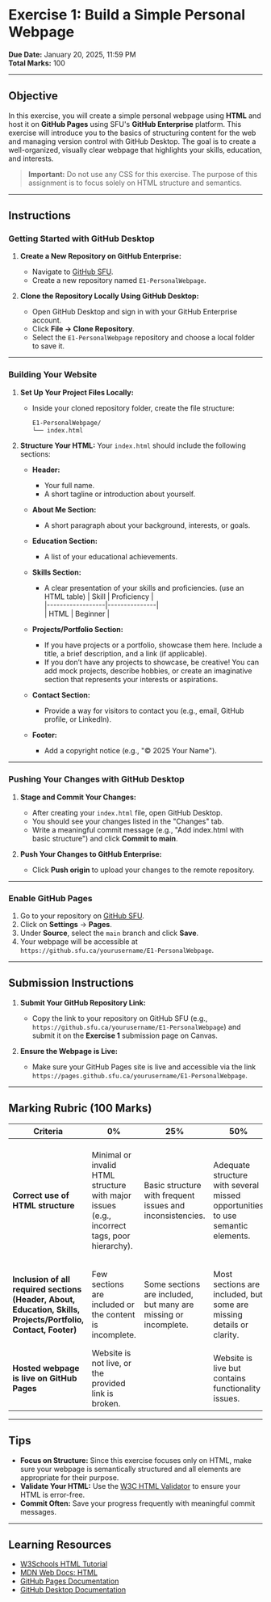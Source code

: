 # **Exercise 1: Build a Simple Personal Webpage**

**Due Date:** January 20, 2025, 11:59 PM  
**Total Marks:** 100  

---

## **Objective**

In this exercise, you will create a simple personal webpage using **HTML** and host it on **GitHub Pages** using SFU's **GitHub Enterprise** platform. This exercise will introduce you to the basics of structuring content for the web and managing version control with GitHub Desktop. The goal is to create a well-organized, visually clear webpage that highlights your skills, education, and interests.

> **Important:** Do not use any CSS for this exercise. The purpose of this assignment is to focus solely on HTML structure and semantics.

---

## **Instructions**

### **Getting Started with GitHub Desktop**

1. **Create a New Repository on GitHub Enterprise:**
   - Navigate to [GitHub SFU](https://github.sfu.ca/).
   - Create a new repository named `E1-PersonalWebpage`.  

2. **Clone the Repository Locally Using GitHub Desktop:**
   - Open GitHub Desktop and sign in with your GitHub Enterprise account.
   - Click **File → Clone Repository**.
   - Select the `E1-PersonalWebpage` repository and choose a local folder to save it.

---

### **Building Your Website**

1. **Set Up Your Project Files Locally:**
   - Inside your cloned repository folder, create the file structure:
     ```bash
     E1-PersonalWebpage/
     └── index.html
     ```

2. **Structure Your HTML:**
   Your `index.html` should include the following sections:

   - **Header:**  
     - Your full name.  
     - A short tagline or introduction about yourself.  

   - **About Me Section:**  
     - A short paragraph about your background, interests, or goals.

   - **Education Section:**  
     - A list of your educational achievements.  

   - **Skills Section:**  
     - A clear presentation of your skills and proficiencies. (use an HTML table) 
       | Skill            | Proficiency   |  
       |------------------|---------------|  
       | HTML             | Beginner      |  

   - **Projects/Portfolio Section:**  
     - If you have projects or a portfolio, showcase them here. Include a title, a brief description, and a link (if applicable).  
     - If you don’t have any projects to showcase, be creative! You can add mock projects, describe hobbies, or create an imaginative section that represents your interests or aspirations.  

   - **Contact Section:**  
     - Provide a way for visitors to contact you (e.g., email, GitHub profile, or LinkedIn).  

   - **Footer:**  
     - Add a copyright notice (e.g., "© 2025 Your Name").  

---

### **Pushing Your Changes with GitHub Desktop**

1. **Stage and Commit Your Changes:**
   - After creating your `index.html` file, open GitHub Desktop.
   - You should see your changes listed in the "Changes" tab.
   - Write a meaningful commit message (e.g., "Add index.html with basic structure") and click **Commit to main**.

2. **Push Your Changes to GitHub Enterprise:**
   - Click **Push origin** to upload your changes to the remote repository.

---

### **Enable GitHub Pages**

1. Go to your repository on [GitHub SFU](https://github.sfu.ca/).  
2. Click on **Settings** → **Pages**.  
3. Under **Source**, select the `main` branch and click **Save**.  
4. Your webpage will be accessible at `https://github.sfu.ca/yourusername/E1-PersonalWebpage`.

---

## **Submission Instructions**

1. **Submit Your GitHub Repository Link:**
   - Copy the link to your repository on GitHub SFU (e.g., `https://github.sfu.ca/yourusername/E1-PersonalWebpage`) and submit it on the **Exercise 1** submission page on Canvas.

2. **Ensure the Webpage is Live:**
   - Make sure your GitHub Pages site is live and accessible via the link `https://pages.github.sfu.ca/yourusername/E1-PersonalWebpage`.

---

## **Marking Rubric (100 Marks)**

| **Criteria**                      | **0%**                                                                                         | **25%**                                                                                   | **50%**                                                                                      | **75%**                                                                                       | **100%**                                                                                     | **Marks** |
|-----------------------------------|-----------------------------------------------------------------------------------------------|------------------------------------------------------------------------------------------|--------------------------------------------------------------------------------------------|------------------------------------------------------------------------------------------------|------------------------------------------------------------------------------------------------|-----------|
| **Correct use of HTML structure** | Minimal or invalid HTML structure with major issues (e.g., incorrect tags, poor hierarchy).    | Basic structure with frequent issues and inconsistencies.                               | Adequate structure with several missed opportunities to use semantic elements.             | Mostly organized and semantic HTML, with minor issues or redundancies.                        | Well-organized and semantic HTML structure with proper use of elements and clear hierarchy.    | 40        |
| **Inclusion of all required sections (Header, About, Education, Skills, Projects/Portfolio, Contact, Footer)** | Few sections are included or the content is incomplete.                                    | Some sections are included, but many are missing or incomplete.                           | Most sections are included, but some are missing details or clarity.                         | All sections are present but could use additional detail or organization improvements.         | All sections are present, detailed, and clearly organized.                                    | 40        |
| **Hosted webpage is live on GitHub Pages** | Website is not live, or the provided link is broken.                                         |      | Website is live but contains  functionality issues.                              |    | Website is live, fully functional, and error-free.                                            | 20        |

---

## **Tips**

- **Focus on Structure:** Since this exercise focuses only on HTML, make sure your webpage is semantically structured and all elements are appropriate for their purpose.
- **Validate Your HTML:** Use the [W3C HTML Validator](https://validator.w3.org/) to ensure your HTML is error-free.
- **Commit Often:** Save your progress frequently with meaningful commit messages.

---

## **Learning Resources**

- [W3Schools HTML Tutorial](https://www.w3schools.com/html/)  
- [MDN Web Docs: HTML](https://developer.mozilla.org/en-US/docs/Web/HTML)  
- [GitHub Pages Documentation](https://docs.github.com/en/pages)  
- [GitHub Desktop Documentation](https://docs.github.com/en/desktop)  
